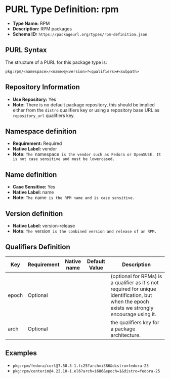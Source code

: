 <!--  NOTE: Auto-generated from the JSON PURL type definition.
Do not manually edit this file. Edit the JSON type definition instead. -->

# PURL Type Definition: rpm

- **Type Name:** RPM
- **Description:** RPM packages
- **Schema ID:** `https://packageurl.org/types/rpm-definition.json`

## PURL Syntax

The structure of a PURL for this package type is:

    pkg:rpm/<namespace>/<name>@<version>?<qualifiers>#<subpath>

## Repository Information

- **Use Repository:** Yes
- **Note:** There is no default package repository, this should be implied either from the `distro` qualifiers key or using a repository base URL as `repository_url` qualifiers key.

## Namespace definition

- **Requirement:** Required
- **Native Label:** vendor
- **Note:** `The `namespace` is the vendor such as Fedora or OpenSUSE. It is not case sensitive and must be lowercased.`

## Name definition

- **Case Sensitive:** Yes
- **Native Label:** name
- **Note:** `The `name` is the RPM name and is case sensitive.`

## Version definition

- **Native Label:** version-release
- **Note:** `The `version` is the combined version and release of an RPM.`

## Qualifiers Definition

| Key  | Requirement | Native name | Default Value | Description |
|------|-------------|-------------|---------------|-------------|
| epoch | Optional |  |  | (optional for RPMs) is a qualifier as it`s not required for unique identification, but when the epoch exists we strongly encourage using it. |
| arch | Optional |  |  | the qualifiers key for a package architecture. |

## Examples

- `pkg:rpm/fedora/curl@7.50.3-1.fc25?arch=i386&distro=fedora-25`
- `pkg:rpm/centerim@4.22.10-1.el6?arch=i686&epoch=1&distro=fedora-25`
